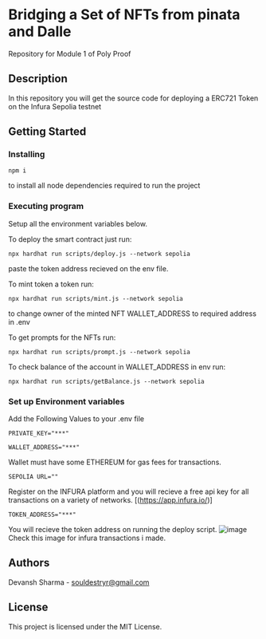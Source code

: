 # Bridging a Set of NFTs from pinata and Dalle

Repository for Module 1 of Poly Proof

## Description

In this repository you will get the source code for deploying a ERC721 Token on the Infura Sepolia testnet

## Getting Started

### Installing

```
npm i
```

to install all node dependencies required to run the project

### Executing program

Setup all the environment variables below.

To deploy the smart contract just run:

```
npx hardhat run scripts/deploy.js --network sepolia
```

paste the token address recieved on the env file.

To mint token a token run:

```
npx hardhat run scripts/mint.js --network sepolia
```

to change owner of the minted NFT WALLET_ADDRESS to required address in .env

To get prompts for the NFTs run:

```
npx hardhat run scripts/prompt.js --network sepolia
```

To check balance of the account in WALLET_ADDRESS in env run:

```
npx hardhat run scripts/getBalance.js --network sepolia
```

### Set up Environment variables

Add the Following Values to your .env file

```
PRIVATE_KEY="***"
```

```
WALLET_ADDRESS="***"
```

Wallet must have some ETHEREUM for gas fees for transactions.

```
SEPOLIA URL=""
```

Register on the INFURA platform and you will recieve a free api key for all transactions on a variety of networks. [(https://app.infura.io/)]

```
TOKEN_ADDRESS="***"
```

You will recieve the token address on running the deploy script.
![image](https://github.com/user-attachments/assets/07fc9203-a86e-43dc-9693-5604834f3649)
Check this image for infura transactions i made.
## Authors

Devansh Sharma - souldestryr@gmail.com

## License

This project is licensed under the MIT License.
